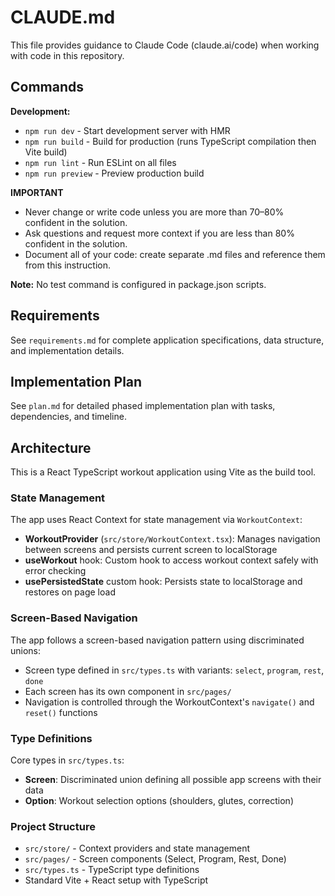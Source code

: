 # CLAUDE.md

This file provides guidance to Claude Code (claude.ai/code) when working with code in this repository.

## Commands

**Development:**
- `npm run dev` - Start development server with HMR
- `npm run build` - Build for production (runs TypeScript compilation then Vite build)
- `npm run lint` - Run ESLint on all files
- `npm run preview` - Preview production build

**IMPORTANT**
- Never change or write code unless you are more than 70–80% confident in the solution.
- Ask questions and request more context if you are less than 80% confident in the solution.
- Document all of your code: create separate .md files and reference them from this instruction.

**Note:** No test command is configured in package.json scripts.

## Requirements

See `requirements.md` for complete application specifications, data structure, and implementation details.

## Implementation Plan

See `plan.md` for detailed phased implementation plan with tasks, dependencies, and timeline.

## Architecture

This is a React TypeScript workout application using Vite as the build tool.

### State Management
The app uses React Context for state management via `WorkoutContext`:
- **WorkoutProvider** (`src/store/WorkoutContext.tsx`): Manages navigation between screens and persists current screen to localStorage
- **useWorkout** hook: Custom hook to access workout context safely with error checking
- **usePersistedState** custom hook: Persists state to localStorage and restores on page load

### Screen-Based Navigation
The app follows a screen-based navigation pattern using discriminated unions:
- Screen type defined in `src/types.ts` with variants: `select`, `program`, `rest`, `done`
- Each screen has its own component in `src/pages/`
- Navigation is controlled through the WorkoutContext's `navigate()` and `reset()` functions

### Type Definitions
Core types in `src/types.ts`:
- **Screen**: Discriminated union defining all possible app screens with their data
- **Option**: Workout selection options (shoulders, glutes, correction)

### Project Structure
- `src/store/` - Context providers and state management
- `src/pages/` - Screen components (Select, Program, Rest, Done)
- `src/types.ts` - TypeScript type definitions
- Standard Vite + React setup with TypeScript